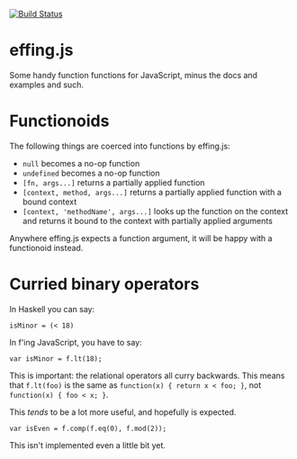 [![Build Status](https://travis-ci.org/ianthehenry/effing.svg)](https://travis-ci.org/ianthehenry/effing)

# effing.js

Some handy function functions for JavaScript, minus the docs and examples and such.

# Functionoids

The following things are coerced into functions by effing.js:

- `null` becomes a no-op function
- `undefined` becomes a no-op function
- `[fn, args...]` returns a partially applied function
- `[context, method, args...]` returns a partially applied function with a bound context
- `[context, 'methodName', args...]` looks up the function on the context and returns it bound to the context with partially applied arguments

Anywhere effing.js expects a function argument, it will be happy with a functionoid instead.

# Curried binary operators

In Haskell you can say:

    isMinor = (< 18)

In f'ing JavaScript, you have to say:

    var isMinor = f.lt(18);

This is important: the relational operators all curry backwards. This means that `f.lt(foo)` is the same as `function(x) { return x < foo; }`, not `function(x) { foo < x; }`.

This *tends* to be a lot more useful, and hopefully is expected.

    var isEven = f.comp(f.eq(0), f.mod(2));

This isn't implemented even a little bit yet.
